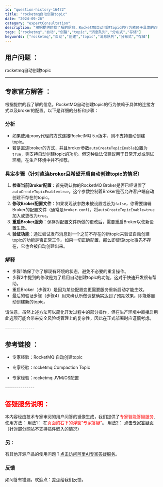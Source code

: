 ```yaml
---
id: "question-history-16472"
title: "rocketmq自动创建topic"
date: "2024-09-26"
category: "expertConsultation"
description: "根据提供的我了解的信息，RocketMQ自动创建topic的行为依赖于具体的连接方式以及broker的配置。以下是详细的分析和步骤：### 分析- 如果使用proxy代理的方式连接RocketMQ 5.x版本，则不支持自动创建topic。- 若是直连broker的方式，并且broker参数`auto"
tags: ["rocketmq","自动","创建","topic","消息队列","分布式","存储"]
keywords: ["rocketmq","自动","创建","topic","消息队列","分布式","存储"]
---
```


## 用户问题 ： 
 rocketmq自动创建topic  

---------------
## 专家官方解答 ：

根据提供的我了解的信息，RocketMQ自动创建topic的行为依赖于具体的连接方式以及broker的配置。以下是详细的分析和步骤：

### 分析
- 如果使用proxy代理的方式连接RocketMQ 5.x版本，则不支持自动创建topic。
- 若是直连broker的方式，并且broker参数`autoCreateTopicEnable`设置为`true`，则支持自动创建topic的功能。但这种做法仅建议用于日常开发或测试环境，在生产环境中并不推荐。

### 具定步骤（针对直连broker且希望开启自动创建topic的情况）
1. **检查当前Broker配置**：首先确认你的RocketMQ Broker是否已经设置了`autoCreateTopicEnable=true`。这个参数控制着Broker是否允许客户端自动创建不存在的topic。
2. **修改Broker配置文件**：如果发现该参数未被设置或设为`false`，你需要编辑Broker的配置文件（通常是`broker.conf`），将`autoCreateTopicEnable=true`加入或更改为`true`。
3. **重启Broker服务**：保存对配置文件所做的更改后，需要重启Broker以使新设置生效。
4. **验证功能**：通过尝试发布消息到一个之前不存在的新topic来验证自动创建topic的功能是否正常工作。如果一切正确配置，那么即使该topic事先不存在，它也会被自动创建出来。

### 解释
- 步骤1确保了你了解现有环境的状态，避免不必要的重复操作。
- 步骤2中提到的修改是为了启用自动创建topic的功能，这对于快速开发很有帮助。
- 重启Broker（步骤3）是因为某些配置变更需要服务重新启动才能生效。
- 最后的验证步骤（步骤4）用来确认所做调整确实达到了预期效果，即能够自动创建新的topic。

请注意，虽然上述方法可以简化开发过程中的部分操作，但在生产环境中直接启用此选项可能会带来安全风险或管理上的复杂性，因此在正式部署时应谨慎考虑。


<font color="#949494">---------------</font> 


## 参考链接 ：

* 专家经验：RocketMQ 自动创建topic 
 
 * 专家经验：rocketmq  Compaction Topic 
 
 * 专家经验：rocketmq JVM/OS配置 


 <font color="#949494">---------------</font> 
 


## <font color="#FF0000">答疑服务说明：</font> 

本内容经由技术专家审阅的用户问答的镜像生成，我们提供了<font color="#FF0000">专家智能答疑服务</font>,使用方法：
用法1： 在<font color="#FF0000">页面的右下的浮窗”专家答疑“</font>。
用法2： 点击[专家答疑页](https://answer.opensource.alibaba.com/docs/intro)（针对部分网站不支持插件嵌入的情况）
### 另：


有其他开源产品的使用问题？[点击访问阿里AI专家答疑服务](https://answer.opensource.alibaba.com/docs/intro)。
### 反馈
如问答有错漏，欢迎点：[差评](https://ai.nacos.io/user/feedbackByEnhancerGradePOJOID?enhancerGradePOJOId=17246)给我们反馈。
